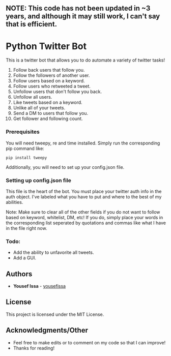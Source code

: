 ## NOTE: This code has not been updated in ~3 years, and although it may still work, I can't say that is efficient. 

# Python Twitter Bot

This is a twitter bot that allows you to do automate a variety of twitter tasks!


1. Follow back users that follow you. 
2. Follow the followers of another user. 
3. Follow users based on a keyword. 
4. Follow users who retweeted a tweet.
5. Unfollow users that don't follow you back. 
6. Unfollow all users. 
7. Like tweets based on a keyword. 
8. Unlike all of your tweets.
9. Send a DM to users that follow you. 
10. Get follower and following count.

### Prerequisites
You will need tweepy, re and time installed. Simply run the corresponding pip command like: 

`pip install tweepy`

Additionally, you will need to set up your config.json file.

### Setting up config.json file

This file is the heart of the bot. You must place your twitter auth info in the auth object. I've labeled what you have to put and where to the best of my abilities. 

Note: Make sure to clear all of the other fields if you do not want to follow based on keyword, whitelist, DM, etc! If you do, simply place your words in the corresponding list seperated by quotations and commas like what I have in the file right now.

### Todo:

* Add the ability to unfavorite all tweets.
* Add a GUI.

## Authors

* **Yousef Issa** - [yousefissa](https://github.com/yousefissa)

## License

This project is licensed under the MIT License.

## Acknowledgments/Other

* Feel free to make edits or to comment on my code so that I can improve!
* Thanks for reading!
